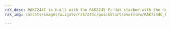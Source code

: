 ```yaml
---
rak_desc: RAK7244C is built with the RAK2245 Pi Hat stacked with the newest Raspberry Pi 4, along with the GPS module and Heat Sink, increasing its performance and thermal dissipation. The backhaul capabilities are enhanced with the additional RAK2013 Cellular Pi HAT for cellular connectivity. This allows the gateway to use its LTE modem to forward data to the Cloud.
rak_img: /assets/images/wisgate/rak7244c/quickstart/overview/RAK7244C_home.png

---
```


<rk-redirect to="/Product-Categories/WisGate/RAK7244C/Overview/" />